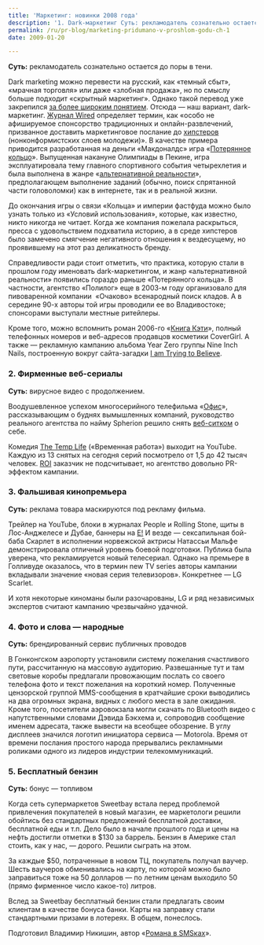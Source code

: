```yaml
---
title: 'Маркетинг: новинки 2008 года'
description: '1. Dark-маркетинг Суть: рекламодатель сознательно остается до поры в тени.'
permalink: /ru/pr-blog/marketing-pridumano-v-proshlom-godu-ch-1
date: 2009-01-20

---
```

<p><strong>Суть:</strong> рекламодатель сознательно остается до поры в тени.</p>
<p>Dark marketing можно перевести на русский, как «темный сбыт», «мрачная торговля» или даже «злобная продажа», но по смыслу больше подходит «скрытный маркетинг». Однако такой перевод уже закрепился <a href="/ru/help/undercover-marketing">за более широким понятием</a>. Отсюда — наш вариант, dark-маркетинг. <a href="http://www.wired.com/" target="_blank" rel="noopener noreferrer">Журнал Wired</a> определяет термин, как «особо не афишируемое спонсорство традиционных и онлайн-развлечений, призванное доставить маркетинговое послание до <a href="http://ec-dejavu.ru/h/Hipster.html" target="_blank" rel="noopener noreferrer">хипстеров</a> (нонконформистских слоев молодежи)». В качестве примера приводится разработанная на деньги «Макдоналдс» игра «<a href="http://en.wikipedia.org/wiki/Lost_Ring" target="_blank" rel="noopener noreferrer">Потерянное кольцо</a>». Выпущенная накануне Олимпиады в Пекине, игра эксплуатировала тему главного спортивного события четырехлетия и была выполнена в жанре «<a href="http://en.wikipedia.org/wiki/Alternate_reality_game" target="_blank" rel="noopener noreferrer">альтернативной реальности</a>», предполагающем выполнение заданий (обычно, поиск спрятанной части головоломки) как в интернете, так и в реальной жизни.</p>
<p>До окончания игры о связи «Кольца» и империи фастфуда можно было узнать только из «Условий использования», которые, как известно, никто никогда не читает. Когда же компания пожелала раскрыться, пресса с удовольствием подхватила историю, а в среде хипстеров было замечено смягчение негативного отношения к вездесущему, но проявившему на этот раз деликатность бренду.</p>
<p>Справедливости ради стоит отметить, что практика, которую стали в прошлом году именовать dark-маркетингом, и жанр «альтернативной реальности» появились гораздо раньше «Потерянного кольца». В частности, агентство «Полилог» еще в 2003-м году организовало для пивоваренной компании  «Очаково» всенародный поиск кладов. А в середине 90-х авторы той игры проводили ее во Владивостоке; спонсорами выступали местные ритейлеры.</p>
<p>Кроме того, можно вспомнить роман 2006-го «<a href="http://en.wikipedia.org/wiki/Cathy%27s_book" target="_blank" rel="noopener noreferrer">Книга Кэти</a>», полный телефонных номеров и веб-адресов продавцов косметики CoverGirl. А также — рекламную кампанию альбома Year Zero группы Nine Inch Nails, построенную вокруг сайта-загадки <a href="http://iamtryingtobelieve.com/" target="_blank" rel="noopener noreferrer">I am Trying to Believe</a>.</p>
<h3>2. Фирменные веб-сериалы</h3>
<p><strong>Суть:</strong> вирусное видео с продолжением.</p>
<p>Воодушевленное успехом многосерийного телефильма «<a href="http://www.surfthechannel.com/show/473.html" target="_blank" rel="noopener noreferrer">Офис</a>», рассказывающим о буднях вымышленных компаний, руководство реального агентства по найму Spherion решило снять <a href="http://ru.wikipedia.org/wiki/%D0%A1%D0%B8%D1%82%D0%BA%D0%BE%D0%BC" target="_blank" rel="noopener noreferrer">веб-ситком</a> о себе.</p>
<p>Комедия <a href="http://ru.youtube.com/user/spheriontheweb" target="_blank" rel="noopener noreferrer">The Temp Life</a> («Временная работа») выходит на YouTube. Каждую из 13 снятых на сегодня серий посмотрело от 1,5 до 42 тысяч человек. <a href="http://ru.wikipedia.org/wiki/ROI" target="_blank" rel="noopener noreferrer">ROI</a> заказчик не подсчитывает, но агентство довольно PR-эффектом кампании.</p>
<h3>3. Фальшивая кинопремьера</h3>
<p><strong>Суть:</strong> реклама товара маскируются под рекламу фильма.</p>
<p>Трейлер на YouTube, блоки в журналах People и Rolling Stone, щиты в Лос-Анджелесе и Дубае, баннеры на <a href="http://uk.eonline.com/" target="_blank" rel="noopener noreferrer">E!</a> И везде — сексапильная бой-баба Скарлет в исполнении норвежской актрисы Натассьи Мальфе демонстрировала отличный уровень боевой подготовки. Публика была уверена, что рекламируется новый телесериал. Однако на премьере в Голливуде оказалось, что в термин new TV series авторы кампании вкладывали значение «новая серия телевизоров». Конкретнее — LG Scarlet.</p>
<p>И хотя некоторые киноманы были разочарованы, LG и ряд независимых экспертов считают кампанию чрезвычайно удачной.</p>
<h3>4. Фото и слова — народные</h3>
<p><strong>Суть:</strong> брендированный сервис публичных проводов</p>
<p>В Гонконгском аэропорту установили систему пожелания счастливого пути, рассчитанную на массовую аудиторию. Развешанные тут и там световые коробы предлагали провожающим послать со своего телефона фото и текст пожелания на короткий номер. Полученные цензорской группой MMS-сообщения в кратчайшие сроки выводились на два огромных экрана, видных с любого места в зале ожидания. Кроме того, посетители аэровокзала могли скачать по Bluetooth видео с напутственными словами Дэвида Бэкхема и, сопроводив сообщение именем адресата, также вывести на всеобщее обозрение. В углу дисплеев значился логотип инициатора сервиса — Motorola. Время от времени послания простого народа прерывались рекламными роликами одного из лидеров индустрии телекоммуникаций.<strong></strong></p>
<h3>5. Бесплатный бензин</h3>
<p><strong>Суть:</strong> бонус — топливом</p>
<p>Когда сеть супермаркетов Sweetbay встала перед проблемой привлечения покупателей в новый магазин, ее маркетологи решили обойтись без стандартных предложений бесплатной доставки, бесплатной еды и т.п. Дело было в начале прошлого года и цены на нефть достигли отметки в $130 за баррель. Бензин в Америке стал стоить, как у нас, — дорого. Решили сыграть на этом.</p>
<p>За каждые $50, потраченные в новом ТЦ, покупатель получал ваучер. Шесть ваучеров обменивались на карту, по которой можно было заправиться тоже на 50 долларов — по летним ценам выходило 50 (прямо фирменное число какое-то) литров.</p>
<p>Вслед за Sweetbay бесплатный бензин стали предлагать своим клиентам в качестве бонуса банки. Карты на заправку стали стандартными призами в лотереях. В общем, понеслось.</p>
<p class="note">Подготовил Владимир Никишин, автор «<a href="http://sms-roman.ru/" target="_blank" rel="noopener noreferrer">Романа в SMSках</a>».</p>

